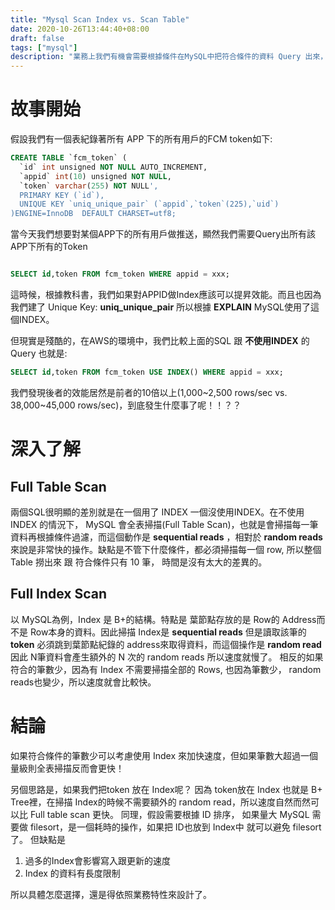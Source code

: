 ```yaml
---
title: "Mysql Scan Index vs. Scan Table"
date: 2020-10-26T13:44:40+08:00
draft: false
tags: ["mysql"]
description: "業務上我們有機會需要根據條件在MySQL中把符合條件的資料 Query 出來，教科書總是告訴我們 Index 可以提昇 Query 速度，但真的是這樣嗎？"
---
```


# 故事開始
假設我們有一個表紀錄著所有 APP 下的所有用戶的FCM token如下:
```sql
CREATE TABLE `fcm_token` (
  `id` int unsigned NOT NULL AUTO_INCREMENT,
  `appid` int(10) unsigned NOT NULL,
  `token` varchar(255) NOT NULL',
  PRIMARY KEY (`id`),
  UNIQUE KEY `uniq_unique_pair` (`appid`,`token`(225),`uid`)
)ENGINE=InnoDB  DEFAULT CHARSET=utf8;

```
當今天我們想要對某個APP下的所有用戶做推送，顯然我們需要Query出所有該APP下所有的Token

```sql

SELECT id,token FROM fcm_token WHERE appid = xxx;
```

這時候，根據教科書，我們如果對APPID做Index應該可以提昇效能。而且也因為我們建了 Unique Key: **uniq_unique_pair** 所以根據 **EXPLAIN** MySQL使用了這個INDEX。

但現實是殘酷的，在AWS的環境中，我們比較上面的SQL 跟 **不使用INDEX** 的Query 也就是:
```sql
SELECT id,token FROM fcm_token USE INDEX() WHERE appid = xxx;

``` 
我們發現後者的效能居然是前者的10倍以上(1,000~2,500 rows/sec vs.  38,000~45,000 rows/sec)，到底發生什麼事了呢！！？？

# 深入了解

## Full Table Scan
兩個SQL很明顯的差別就是在一個用了 INDEX 一個沒使用INDEX。在不使用INDEX 的情況下， MySQL 會全表掃描(Full Table Scan)，也就是會掃描每一筆資料再根據條件過濾，而這個動作是 **sequential reads** ，相對於 **random reads** 來說是非常快的操作。缺點是不管下什麼條件，都必須掃描每一個 row, 所以整個 Table 撈出來 跟 符合條件只有 10 筆， 時間是沒有太大的差異的。

## Full Index Scan
以 MySQL為例，Index 是 B+的結構。特點是 葉節點存放的是 Row的 Address而不是 Row本身的資料。因此掃描 Index是 **sequential reads** 但是讀取該筆的 **token** 必須跳到葉節點紀錄的 address來取得資料，而這個操作是 **random read** 因此 N筆資料會產生額外的 N 次的 random reads 所以速度就慢了。 相反的如果符合的筆數少，因為有 Index 不需要掃描全部的 Rows, 也因為筆數少， random reads也變少，所以速度就會比較快。


# 結論
如果符合條件的筆數少可以考慮使用 Index 來加快速度，但如果筆數大超過一個量級則全表掃描反而會更快！

另個思路是，如果我們把token 放在 Index呢？ 因為 token放在 Index 也就是 B+ Tree裡，在掃描 Index的時候不需要額外的 random read，所以速度自然而然可以比 Full table scan 更快。 同理，假設需要根據 ID 排序， 如果量大 MySQL 需要做 filesort，是一個耗時的操作，如果把 ID也放到 Index中 就可以避免 filesort了。
但缺點是

1. 過多的Index會影響寫入跟更新的速度
2. Index 的資料有長度限制
   
所以具體怎麼選擇，還是得依照業務特性來設計了。



